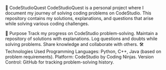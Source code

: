 📘 CodeStudioQuest
CodeStudioQuest is a personal project where I document my journey of solving coding problems on CodeStudio. This repository contains my solutions, explanations, and questions that arise while solving various coding challenges.

🚀 Purpose
Track my progress on CodeStudio problem-solving.
Maintain a repository of solutions with explanations.
Log questions and doubts while solving problems.
Share knowledge and collaborate with others.
🛠️ Technologies Used
Programming Languages: Python, C++, Java (based on problem requirements).
Platform: CodeStudio by Coding Ninjas.
Version Control: GitHub for tracking problem-solving history.
